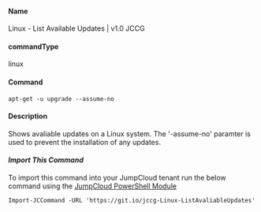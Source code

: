 #### Name

Linux - List Available Updates | v1.0 JCCG

#### commandType

linux

#### Command

```
apt-get -u upgrade --assume-no
```

#### Description

Shows avaliable updates on a Linux system. The '-assume-no' paramter is used to prevent the installation of any updates.

#### *Import This Command*

To import this command into your JumpCloud tenant run the below command using the [JumpCloud PowerShell Module](https://github.com/TheJumpCloud/support/wiki/Installing-the-JumpCloud-PowerShell-Module)

```
Import-JCCommand -URL 'https://git.io/jccg-Linux-ListAvaliableUpdates'
```
